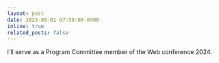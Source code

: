 ```yaml
---
layout: post
date: 2023-09-01 07:59:00-0400
inline: true
related_posts: false
---
```


I'll serve as a Program Committee member of the Web conference 2024.